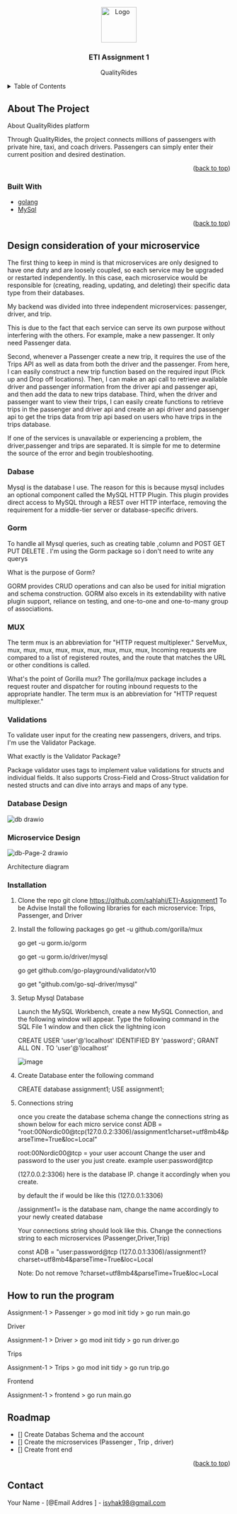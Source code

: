 
<!-- PROJECT LOGO -->
<br />
<div align="center">
  <a href="https//github.com/sahlahi/ETI-Assignment1">
    <img src="images/logo.png" alt="Logo" width="80" height="80">
  </a>

<h3 align="center">ETI Assignment 1</h3>

  <p align="center">
    QualityRides
    <br />
  </p>
</div>



<!-- TABLE OF CONTENTS -->
<details>
  <summary>Table of Contents</summary>
  <ol>
    <li>
      <a href="#about-the-project">About The Project</a>
      <ul>
        <li><a href="#built-with">Built With</a></li>
      </ul>
    </li>
    <li>
      <a href="#getting-started">Getting Started</a>
      <ul>
        <li><a href="#installation">Installation</a></li>
      </ul>
    </li>
    <li><a href="#roadmap">Roadmap</a></li>
    <li><a href="#contact">Contact</a></li>
  </ol>
</details>



<!-- ABOUT THE PROJECT -->
## About The Project
About QualityRides platform

Through QualityRides, the project connects millions of passengers with private hire, taxi, and coach drivers. Passengers can simply enter their current position and desired destination.


<p align="right">(<a href="#top">back to top</a>)</p>



### Built With

* [golang](https://go.dev/)
* [MySql](https://www.mysql.com/)

<p align="right">(<a href="#top">back to top</a>)</p>



<!-- GETTING STARTED -->
## Design consideration of your microservice

The first thing to keep in mind is that microservices are only designed to have one duty and are loosely coupled, so each service may be upgraded or restarted independently. In this case, each microservice would be responsible for (creating, reading, updating, and deleting) their specific data type from their databases.

My backend was divided into three independent microservices: passenger, driver, and trip.

This is due to the fact that each service can serve its own purpose without interfering with the others. For example, make a new passenger. It only need Passenger data.

Second, whenever a Passenger create a new trip, it requires the use of the Trips API as well as data from both the driver and the passenger. From here, I can easily construct a new trip function based on the required input (Pick up and Drop off locations). Then, I can make an api call to retrieve available driver and passenger information from the driver api and passenger api, and then add the data to new trips database. Third, when the driver and passenger want to view their trips, I can easily create functions to retrieve trips in the passenger and driver api and create an api driver and passenger api to get the trips data from trip api based on users who have trips in the trips database.

If one of the services is unavailable or experiencing a problem, the driver,passenger and trips are separated. It is simple for me to determine the source of the error and begin troubleshooting.


### Dabase


Mysql is the database I use. The reason for this is because mysql includes an optional component called the MySQL HTTP Plugin. This plugin provides direct access to MySQL through a REST over HTTP interface, removing the requirement for a middle-tier server or database-specific drivers.

### Gorm
To handle all Mysql queries, such as creating table ,column and POST GET PUT DELETE . I'm using the Gorm package so i don't need to write any querys

What is the purpose of Gorm? 

GORM provides CRUD operations and can also be used for initial migration and schema construction. GORM also excels in its extendability with native plugin support, reliance on testing, and one-to-one and one-to-many group of associations.

###  MUX
The term mux is an abbreviation for "HTTP request multiplexer." ServeMux, mux, mux, mux, mux, mux, mux, mux, mux, mux, Incoming requests are compared to a list of registered routes, and the route that matches the URL or other conditions is called.

What's the point of Gorilla mux?
The gorilla/mux package includes a request router and dispatcher for routing inbound requests to the appropriate handler. The term mux is an abbreviation for "HTTP request multiplexer."
### Validations


To validate user input for the creating new passengers, drivers, and trips. I'm use the Validator Package.

What exactly is the Validator Package?

Package validator uses tags to implement value validations for structs and individual fields. It also supports Cross-Field and Cross-Struct validation for nested structs and can dive into arrays and maps of any type.

### Database Design 

![db drawio](https://user-images.githubusercontent.com/35702954/145712619-542eb1eb-448f-4aef-b3aa-4d5f3f129fe3.png)



### Microservice Design
![db-Page-2 drawio](https://user-images.githubusercontent.com/35702954/145712620-1282cf75-fb3c-4ec5-8e6b-fb41f0eadbed.png)


Architecture diagram
### Installation

1. Clone the repo git clone https://github.com/sahlahi/ETI-Assignment1 To be Advise Install the following libraries for each microservice: Trips, Passenger, and Driver

2. Install the following packages 
    go get -u github.com/gorilla/mux
    
    go get -u gorm.io/gorm
    
    go get -u gorm.io/driver/mysql
    
    go get github.com/go-playground/validator/v10
    
    go get "github.com/go-sql-driver/mysql"
    

3. Setup Mysql Database 

   Launch the MySQL Workbench, create a new MySQL Connection, and the following window will appear. Type the following command        in the SQL File 1 window and then click the lightning icon

      CREATE USER 'user'@'localhost' IDENTIFIED BY 'password';
      GRANT ALL ON *.* TO 'user'@'localhost'
      
      ![image](https://user-images.githubusercontent.com/35702954/145713979-edc22647-72cd-482c-b8df-412bd6e6212d.png)
      
 4. Create Database enter the following command
     
     CREATE database assignment1;  USE assignment1;
     
 5. Connections string

    once you create the database schema change the connections string as shown below for each micro service 
    const ADB = "root:00Nordic00@tcp(127.0.0.2:3306)/assignment1charset=utf8mb4&parseTime=True&loc=Local"
    
    root:00Nordic00@tcp = your user account Change the user and password to the user you just create. example user:password@tcp

    (127.0.0.2:3306) here is the database IP. change it accordingly when you create. 
    
    by default the if would be like this (127.0.0.1:3306)

    /assignment1= is the database nam, change the name accordingly to your newly created database  
    
    Your connections string should look like this. Change the connections string to each microservices (Passenger,Driver,Trip)
    
    const ADB = "user:password@tcp (127.0.0.1:3306)/assignment1?charset=utf8mb4&parseTime=True&loc=Local

    Note: Do not remove ?charset=utf8mb4&parseTime=True&loc=Local




<!-- USAGE EXAMPLES -->
## How to run the program

Assignment-1 > Passenger > go mod init tidy > go run main.go

Driver

Assignment-1 > Driver > go mod init tidy > go run driver.go

Trips

Assignment-1 > Trips > go mod init tidy > go run trip.go

Frontend

Assignment-1 > frontend > go run main.go



<!-- ROADMAP -->
## Roadmap

- [] Create Databas Schema and the account
- [] Create the microservices (Passenger , Trip , driver)
- [] Create front end 

<p align="right">(<a href="#top">back to top</a>)</p>


<!-- CONTACT -->
## Contact

Your Name - [@Email Addres ] - isyhak98@gmail.com



